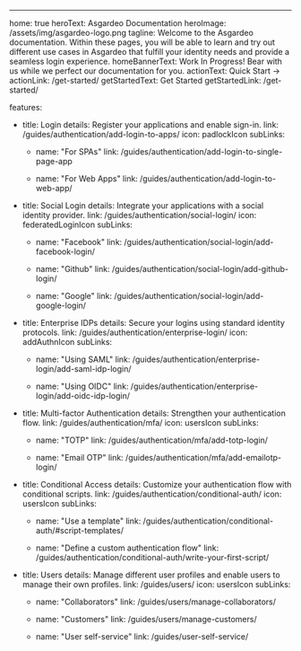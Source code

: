 ---
home: true
heroText: Asgardeo Documentation
heroImage: /assets/img/asgardeo-logo.png
tagline: Welcome to the Asgardeo documentation. Within these pages, you will be able to learn and try out different use cases in Asgardeo that fulfill your identity needs and provide a seamless login experience.
homeBannerText: Work In Progress! Bear with us while we perfect our documentation for you.
actionText: Quick Start →
actionLink: /get-started/
getStartedText: Get Started
getStartedLink: /get-started/

features:
  - title: Login
    details: Register your applications and enable sign-in.
    link: /guides/authentication/add-login-to-apps/
    icon: padlockIcon
    subLinks:
      - name: "For SPAs"
        link: /guides/authentication/add-login-to-single-page-app
          
      - name: "For Web Apps"
        link: /guides/authentication/add-login-to-web-app/

  - title: Social Login
    details: Integrate your applications with a social identity provider.
    link: /guides/authentication/social-login/
    icon: federatedLoginIcon
    subLinks:
      - name: "Facebook"
        link: /guides/authentication/social-login/add-facebook-login/

      - name: "Github"
        link: /guides/authentication/social-login/add-github-login/

      - name: "Google"
        link: /guides/authentication/social-login/add-google-login/

  - title: Enterprise IDPs
    details: Secure your logins using standard identity protocols. 
    link: /guides/authentication/enterprise-login/
    icon: addAuthnIcon
    subLinks:
      - name: "Using SAML"
        link: /guides/authentication/enterprise-login/add-saml-idp-login/

      - name: "Using OIDC"
        link: /guides/authentication/enterprise-login/add-oidc-idp-login/

  - title: Multi-factor Authentication
    details: Strengthen your authentication flow.
    link: /guides/authentication/mfa/
    icon: usersIcon
    subLinks:
      - name: "TOTP"
        link: /guides/authentication/mfa/add-totp-login/
      
      - name: "Email OTP"
        link: /guides/authentication/mfa/add-emailotp-login/

  - title: Conditional Access
    details: Customize your authentication flow with conditional scripts.
    link: /guides/authentication/conditional-auth/
    icon: usersIcon
    subLinks:
      - name: "Use a template"
        link: /guides/authentication/conditional-auth/#script-templates/
      
      - name: "Define a custom authentication flow"
        link: /guides/authentication/conditional-auth/write-your-first-script/
  
  - title: Users
    details: Manage different user profiles and enable users to manage their own profiles.
    link: /guides/users/
    icon: usersIcon
    subLinks:
      - name: "Collaborators"
        link: /guides/users/manage-collaborators/
      
      - name: "Customers"
        link: /guides/users/manage-customers/
      
      - name: "User self-service"
        link: /guides/user-self-service/
